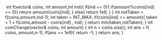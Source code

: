​
int f(vector<int>& coins, int amount,int ind){
if(ind == 0){
if(amount%coins[ind] == 0){
return amount/coins[ind];
}
else{
return 1e9;
}
}
int notTaken = f(coins,amount,ind-1);
int taken = INT_MAX;
if(coins[ind] <= amount){
taken = 1 + f(coins,amount - coins[ind] , ind);
}
return min(taken,notTaken);
}
int coinChange(vector<int>& coins, int amount) {
int n = coins.size();
int ans = f( coins, amount,n-1);
if(ans == 1e9){
return -1;
}
return ans;
}